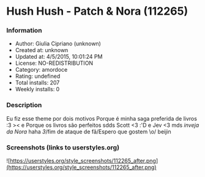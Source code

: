 # Hush Hush - Patch & Nora (112265)

### Information
- Author: Giulia Cipriano (unknown)
- Created at: unknown
- Updated at: 4/5/2015, 10:01:24 PM
- License: NO-REDISTRIBUTION
- Category: amordoce
- Rating: undefined
- Total installs: 207
- Weekly installs: 0


### Description
Eu fiz esse theme por dois motivos
Porque é minha saga preferida de livros :3 ><
e Porque os livros são perfeitos
sdds Scott <3 :'D e Jev <3 mds *inveja da Nora* haha *3*/fim de ataque de fã/Espero que gostem \o/ beijin


### Screenshots (links to userstyles.org)
![https://userstyles.org/style_screenshots/112265_after.png](https://userstyles.org/style_screenshots/112265_after.png)


